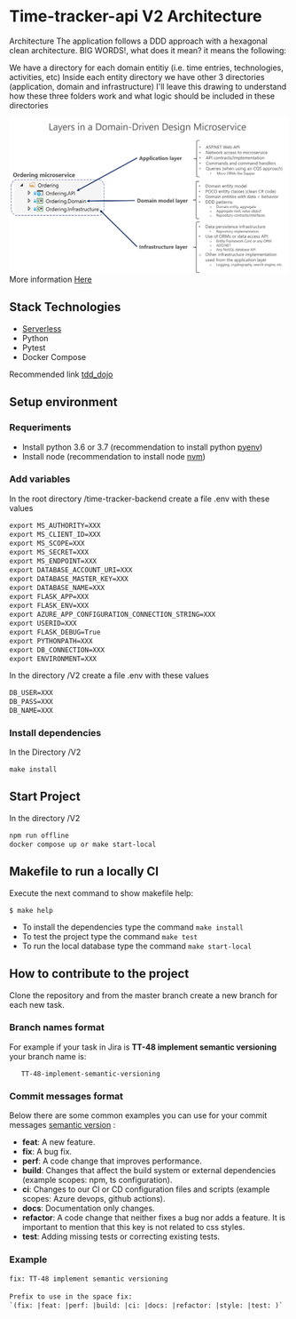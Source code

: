 # **Time-tracker-api V2 Architecture**
Architecture
The application follows a DDD approach with a hexagonal clean architecture. BIG WORDS!, what does it mean? it means the following:

We have a directory for each domain entitiy (i.e. time entries, technologies, activities, etc)
Inside each entity directory we have other 3 directories (application, domain and infrastructure)
I'll leave this drawing to understand how these three folders work and what logic should be included in these directories

![ddd.png](https://raw.githubusercontent.com/eguezgustavo/time_tracker_app_skeleton/master/ddd.png)
More information  [Here](https://github.com/eguezgustavo/time_tracker_app_skeleton)

## **Stack Technologies**
  - [Serverless](https://serverless.com/framework/docs/providers/azure/guide/intro/)
  - Python
  - Pytest
  - Docker Compose
 
Recommended link [tdd_dojo](https://github.com/eguezgustavo/tdd_dojo)

## **Setup environment**

### **Requeriments**

- Install python 3.6 or 3.7 (recommendation to install python [pyenv](https://github.com/pyenv/pyenv))
- Install node (recommendation to install node [nvm](https://www.digitalocean.com/community/tutorials/how-to-install-node-js-on-ubuntu-20-04-es#:~:text=de%20Node.js.-,Opci%C3%B3n%203%3A%20Instalar%20Node%20usando%20el%20administrador%20de%20versiones%20de%20Node,-Otra%20forma%20de))

### **Add variables**
In the root directory /time-tracker-backend create a file .env with these values

```
export MS_AUTHORITY=XXX
export MS_CLIENT_ID=XXX
export MS_SCOPE=XXX
export MS_SECRET=XXX
export MS_ENDPOINT=XXX
export DATABASE_ACCOUNT_URI=XXX
export DATABASE_MASTER_KEY=XXX
export DATABASE_NAME=XXX
export FLASK_APP=XXX
export FLASK_ENV=XXX
export AZURE_APP_CONFIGURATION_CONNECTION_STRING=XXX
export USERID=XXX
export FLASK_DEBUG=True
export PYTHONPATH=XXX
export DB_CONNECTION=XXX
export ENVIRONMENT=XXX
```

In the  directory /V2 create a file .env with these values
```
DB_USER=XXX
DB_PASS=XXX
DB_NAME=XXX
```

### **Install dependencies**
In the Directory /V2
```
make install
```

## **Start Project**
In the directory /V2
```
npm run offline 
docker compose up or make start-local
```


## **Makefile to run a locally CI**

Execute the next command to show makefile help:

```shell
$ make help
```

- To install the dependencies type the command ```make install```
- To test the project type the command ```make test```
- To run the local database type the command ```make start-local```

## **How to contribute to the project**
Clone the repository and from the master branch create a new branch for each new task.
### **Branch names format**
For example if your task in Jira is **TT-48 implement semantic versioning** your branch name is:
```
   TT-48-implement-semantic-versioning
```
### **Commit messages format**


  Below there are some common examples you can use for your commit messages [semantic version](https://semver.org/) :

  - **feat**: A new feature.
  - **fix**: A bug fix.
  - **perf**: A code change that improves performance.
  - **build**: Changes that affect the build system or external dependencies (example scopes: npm, ts configuration).
  - **ci**: Changes to our CI or CD configuration files and scripts (example scopes: Azure devops, github actions).
  - **docs**: Documentation only changes.
  - **refactor**: A code change that neither fixes a bug nor adds a feature.
               It is important to mention that this key is not related to css styles.
  - **test**: Adding missing tests or correcting existing tests.

  ### Example
    fix: TT-48 implement semantic versioning

    Prefix to use in the space fix:
    `(fix: |feat: |perf: |build: |ci: |docs: |refactor: |style: |test: )`